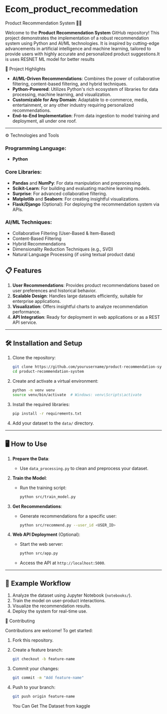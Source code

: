 # Ecom_product_recommedation
 Product Recommendation System 🛒💡  

Welcome to the **Product Recommendation System** GitHub repository! This project demonstrates the implementation of a robust recommendation system using Python and AI/ML technologies. It is inspired by cutting-edge advancements in artificial intelligence and machine learning, tailored to provide users with highly accurate and personalized product suggestions.It is uses RESNET ML model for better results



 🚀 Project Highlights

- **AI/ML-Driven Recommendations**: Combines the power of collaborative filtering, content-based filtering, and hybrid techniques.
- **Python-Powered**: Utilizes Python's rich ecosystem of libraries for data processing, machine learning, and visualization.
- **Customizable for Any Domain**: Adaptable to e-commerce, media, entertainment, or any other industry requiring personalized recommendations.
- **End-to-End Implementation**: From data ingestion to model training and deployment, all under one roof.

---
 ⚙️ Technologies and Tools

### Programming Language:
- **Python**

### Core Libraries:
- **Pandas** and **NumPy**: For data manipulation and preprocessing.
- **Scikit-Learn**: For building and evaluating machine learning models.
- **Surprise**: For advanced collaborative filtering.
- **Matplotlib** and **Seaborn**: For creating insightful visualizations.
- **Flask/Django** (Optional): For deploying the recommendation system via APIs.

### AI/ML Techniques:
- Collaborative Filtering (User-Based & Item-Based)
- Content-Based Filtering
- Hybrid Recommendations
- Dimensionality Reduction Techniques (e.g., SVD)
- Natural Language Processing (if using textual product data)



## 📋 Features

1. **User Recommendations**: Provides product recommendations based on user preferences and historical behavior.
2. **Scalable Design**: Handles large datasets efficiently, suitable for enterprise applications.
3. **Visualization**: Offers insightful charts to analyze recommendation performance.
4. **API Integration**: Ready for deployment in web applications or as a REST API service.

---

## 🛠️ Installation and Setup

1. Clone the repository:
   ```bash
   git clone https://github.com/yourusername/product-recommendation-system.git
   cd product-recommendation-system
   ```

2. Create and activate a virtual environment:
   ```bash
   python -m venv venv
   source venv/bin/activate  # Windows: venv\Scripts\activate
   ```

3. Install the required libraries:
   ```bash
   pip install -r requirements.txt
   ```

4. Add your dataset to the `data/` directory.

---

## 🖥️ How to Use

1. **Prepare the Data**:
   - Use `data_processing.py` to clean and preprocess your dataset.

2. **Train the Model**:
   - Run the training script:
     ```bash
     python src/train_model.py
     ```

3. **Get Recommendations**:
   - Generate recommendations for a specific user:
     ```bash
     python src/recommend.py --user_id <USER_ID>
     ```

4. **Web API Deployment** (Optional):
   - Start the web server:
     ```bash
     python src/app.py
     ```
   - Access the API at `http://localhost:5000`.

---

## 🧪 Example Workflow

1. Analyze the dataset using Jupyter Notebook (`notebooks/`).
2. Train the model on user-product interactions.
3. Visualize the recommendation results.
4. Deploy the system for real-time use.

 🤝 Contributing

Contributions are welcome! To get started:  

1. Fork this repository.  
2. Create a feature branch:
   ```bash
   git checkout -b feature-name
   ```
3. Commit your changes:
   ```bash
   git commit -m "Add feature-name"
   ```
4. Push to your branch:
   ```bash
   git push origin feature-name
   ```

   You Can Get The Dataset from kaggle 

